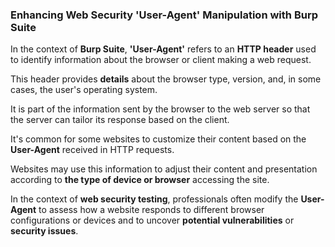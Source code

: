 ### Enhancing Web Security 'User-Agent' Manipulation with Burp Suite
In the context of __Burp Suite__, __'User-Agent'__ refers to an __HTTP header__ used to identify information about the browser or client making a web request. 

This header provides __details__ about the browser type, version, and, in some cases, the user's operating system. 

It is part of the information sent by the browser to the web server so that the server can tailor its response based on the client. 

It's common for some websites to customize their content based on the __User-Agent__ received in HTTP requests. 

Websites may use this information to adjust their content and presentation according to __the type of device or browser__ accessing the site.

In the context of __web security testing__, professionals often modify the __User-Agent__ to assess how a website responds to different browser configurations or devices and to uncover __potential vulnerabilities__ or __security issues__.
